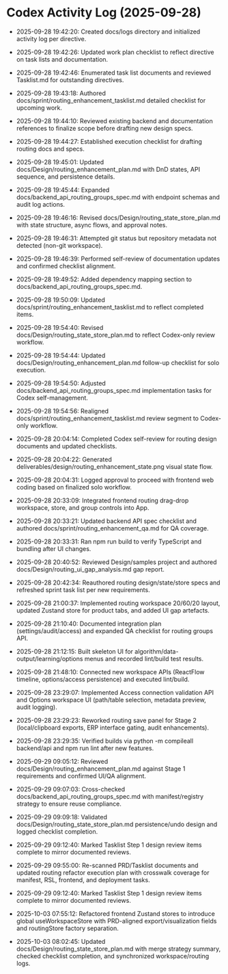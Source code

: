 ﻿# Codex Activity Log (2025-09-28)

- 2025-09-28 19:42:20: Created docs/logs directory and initialized activity log per directive.
- 2025-09-28 19:42:26: Updated work plan checklist to reflect directive on task lists and documentation.
- 2025-09-28 19:42:46: Enumerated task list documents and reviewed Tasklist.md for outstanding directives.
- 2025-09-28 19:43:18: Authored docs/sprint/routing_enhancement_tasklist.md detailed checklist for upcoming work.
- 2025-09-28 19:44:10: Reviewed existing backend and documentation references to finalize scope before drafting new design specs.
- 2025-09-28 19:44:27: Established execution checklist for drafting routing docs and specs.
- 2025-09-28 19:45:01: Updated docs/Design/routing_enhancement_plan.md with DnD states, API sequence, and persistence details.
- 2025-09-28 19:45:44: Expanded docs/backend_api_routing_groups_spec.md with endpoint schemas and audit log actions.
- 2025-09-28 19:46:16: Revised docs/Design/routing_state_store_plan.md with state structure, async flows, and approval notes.
- 2025-09-28 19:46:31: Attempted git status but repository metadata not detected (non-git workspace).
- 2025-09-28 19:46:39: Performed self-review of documentation updates and confirmed checklist alignment.
- 2025-09-28 19:49:52: Added dependency mapping section to docs/backend_api_routing_groups_spec.md.
- 2025-09-28 19:50:09: Updated docs/sprint/routing_enhancement_tasklist.md to reflect completed items.
- 2025-09-28 19:54:40: Revised docs/Design/routing_state_store_plan.md to reflect Codex-only review workflow.
- 2025-09-28 19:54:44: Updated docs/Design/routing_enhancement_plan.md follow-up checklist for solo execution.
- 2025-09-28 19:54:50: Adjusted docs/backend_api_routing_groups_spec.md implementation tasks for Codex self-management.
- 2025-09-28 19:54:56: Realigned docs/sprint/routing_enhancement_tasklist.md review segment to Codex-only workflow.
- 2025-09-28 20:04:14: Completed Codex self-review for routing design documents and updated checklists.
- 2025-09-28 20:04:22: Generated deliverables/design/routing_enhancement_state.png visual state flow.
- 2025-09-28 20:04:31: Logged approval to proceed with frontend web coding based on finalized solo workflow.
- 2025-09-28 20:33:09: Integrated frontend routing drag-drop workspace, store, and group controls into App.
- 2025-09-28 20:33:21: Updated backend API spec checklist and authored docs/sprint/routing_enhancement_qa.md for QA coverage.
- 2025-09-28 20:33:31: Ran npm run build to verify TypeScript and bundling after UI changes.
- 2025-09-28 20:40:52: Reviewed Design/samples project and authored docs/Design/routing_ui_gap_analysis.md gap report.
- 2025-09-28 20:42:34: Reauthored routing design/state/store specs and refreshed sprint task list per new requirements.
- 2025-09-28 21:00:37: Implemented routing workspace 20/60/20 layout, updated Zustand store for product tabs, and added UI gap artefacts.
- 2025-09-28 21:10:40: Documented integration plan (settings/audit/access) and expanded QA checklist for routing groups API.
- 2025-09-28 21:12:15: Built skeleton UI for algorithm/data-output/learning/options menus and recorded lint/build test results.
- 2025-09-28 21:48:10: Connected new workspace APIs (ReactFlow timeline, options/access persistence) and executed lint/build.
- 2025-09-28 23:29:07: Implemented Access connection validation API and Options workspace UI (path/table selection, metadata preview, audit logging).
- 2025-09-28 23:29:23: Reworked routing save panel for Stage 2 (local/clipboard exports, ERP interface gating, audit enhancements).
- 2025-09-28 23:29:35: Verified builds via python -m compileall backend/api and npm run lint after new features.
- 2025-09-29 09:05:12: Reviewed docs/Design/routing_enhancement_plan.md against Stage 1 requirements and confirmed UI/QA alignment.
- 2025-09-29 09:07:03: Cross-checked docs/backend_api_routing_groups_spec.md with manifest/registry strategy to ensure reuse compliance.
- 2025-09-29 09:09:18: Validated docs/Design/routing_state_store_plan.md persistence/undo design and logged checklist completion.

- 2025-09-29 09:12:40: Marked Tasklist Step 1 design review items complete to mirror documented reviews.
- 2025-09-29 09:55:00: Re-scanned PRD/Tasklist documents and updated routing refactor execution plan with crosswalk coverage for manifest, RSL, frontend, and deployment tasks.

- 2025-09-29 09:12:40: Marked Tasklist Step 1 design review items complete to mirror documented reviews.

- 2025-10-03 07:55:12: Refactored frontend Zustand stores to introduce global useWorkspaceStore with PRD-aligned export/visualization fields and routingStore factory separation.
- 2025-10-03 08:02:45: Updated docs/Design/routing_state_store_plan.md with merge strategy summary, checked checklist completion, and synchronized workspace/routing logs.

